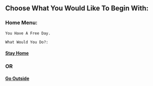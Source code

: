 ## Choose What You Would Like To Begin With:
### Home Menu:
```You Have A Free Day. ```

```What Would You Do?: ```

#### [Stay Home](stayhome.md)
### OR
#### [Go Outside](gooutside.md)